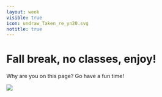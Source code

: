 ```yaml
---
layout: week
visible: true
icon: undraw_Taken_re_yn20.svg
notitle: true
---
```


# Fall break, no classes, enjoy!

Why are you on this page?  Go have a fun time!

![](https://encrypted-tbn0.gstatic.com/images?q=tbn:ANd9GcR3KKO_R6NrXqxGTxOYBWSbNo70XbMtbv3CGg&s)

